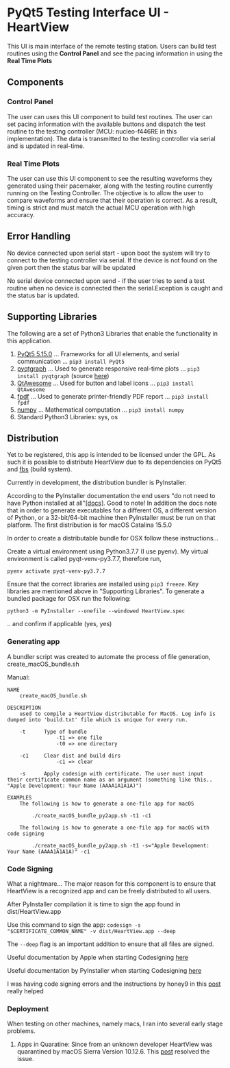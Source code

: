# PyQt5 Testing Interface UI - HeartView

This UI is main interface of the remote testing station. Users can build test routines using the **Control Panel** and see the pacing information in using the **Real Time Plots**

## Components

### Control Panel

The user can uses this UI component to build test routines. The user can set pacing information with the available buttons and dispatch the test routine to the testing controller (MCU: nucleo-f446RE in this implementation). The data is transmitted to the testing controller via serial and is updated in real-time.

### Real Time Plots

The user can use this UI component to see the resulting waveforms they generated using their pacemaker, along with the testing routine currently running on the Testing Controller. The objective is to allow the user to compare waveforms and ensure that their operation is correct. As a result, timing is strict and must match the actual MCU operation with high accuracy. 

## Error Handling

No device connected upon serial start - upon boot the system will try to connect to the testing controller via serial. If the device is not found on the given port then the status bar will be updated

No serial device connected upon send - if the user tries to send a test routine when no device is connected then the serial.Exception is caught and the status bar is updated.

## Supporting Libraries

The following are a set of Python3 Libraries that enable the functionality in this application.

1. [PyQt5 5.15.0](https://pypi.org/project/PyQt5/)
... Frameworks for all UI elements, and serial communication
... ``pip3 install PyQt5``
2. [pyqtgraph](https://pyqtgraph.readthedocs.io/en/latest/index.html)
... Used to generate responsive real-time plots
... ``pip3 install pyqtgraph`` (source [here](https://pypi.org/project/pyqtgraph/))
3. [QtAwesome](https://pypi.org/project/QtAwesome/)
... Used for button and label icons
... ``pip3 install QtAwesome``
4. [fpdf](https://pypi.org/project/fpdf/)
... Used to generate printer-friendly PDF report
... ``pip3 install fpdf``
5. [numpy](https://pypi.org/project/numpy/)
... Mathematical computation
... ``pip3 install numpy``
6. Standard Python3 Libraries: sys, os


## Distribution

Yet to be registered, this app is intended to be licensed under the GPL. As such it is possible to distribute HeartView due to its dependencies on PyQt5 and [fbs](https://build-system.fman.io/) (build system).

Currently in development, the distribution bundler is PyInstaller.

According to the PyInstaller documentation the end users "do not need to have Python installed at all"[\[docs\]](https://readthedocs.org/projects/pyinstaller/downloads/pdf/latest/). Good to note! In addition the docs note that in order to generate executables for a different OS, a different version of Python, or a 32-bit/64-bit machine then PyInstaller must be run on that platform. The first distribution is for macOS Catalina 15.5.0

In order to create a distributable bundle for OSX follow these instructions...

Create a virtual environment using Python3.7.7 (I use pyenv). My virtual environment is called pyqt-venv-py3.7.7, therefore run, 

`pyenv activate pyqt-venv-py3.7.7`

Ensure that the correct libraries are installed using `pip3 freeze`. Key libraries are mentioned above in "Supporting Libraries". To generate a bundled package for OSX run the following: 

`python3 -m PyInstaller --onefile --windowed HeartView.spec`

.. and confirm if applicable (yes, yes)

### Generating app

A bundler script was created to automate the process of file generation, create_macOS_bundle.sh

Manual:

```
NAME
    create_macOS_bundle.sh

DESCRIPTION
    used to compile a HeartView distributable for MacOS. Log info is dumped into 'build.txt' file which is unique for every run.

    -t      Type of bundle
                -t1 => one file
                -t0 => one directory
    
    -c1     Clear dist and build dirs 
                -c1 => clear
    
    -s      Apply codesign with certificate. The user must input  their certificate common name as an argument (something like this.. "Apple Development: Your Name (AAAA1A1A1A)")

EXAMPLES
    The following is how to generate a one-file app for macOS

        ./create_macOS_bundle_py2app.sh -t1 -c1 

    The following is how to generate a one-file app for macOS with code signing

        ./create_macOS_bundle_py2app.sh -t1 -s="Apple Development: Your Name (AAAA1A1A1A)" -c1 
```

### Code Signing

What a nightmare... The major reason for this component is to ensure that HeartView is a recognized app and can be freely distributed to all users.

After PyInstaller compilation it is time to sign the app found in dist/HeartView.app

Use this command to sign the app:
`codesign -s "$CERTIFICATE_COMMON_NAME" -v dist/HeartView.app --deep`

The `--deep` flag is an important addition to ensure that all files are signed.

Useful documentation by Apple when starting Codesigning [here](https://developer.apple.com/library/archive/documentation/Security/Conceptual/CodeSigningGuide/Procedures/Procedures.html)

Useful documentation by PyInstaller when starting Codesigning [here](https://github.com/pyinstaller/pyinstaller/wiki/Recipe-OSX-Code-Signing)

I was having code signing errors and the instructions by honey9 in this [post](https://developer.apple.com/forums/thread/86161?login=true) really helped


### Deployment

When testing on other machines, namely macs, I ran into several early stage problems. 

1) Apps in Quaratine: Since from an unknown developer HeartView was quarantined by macOS Sierra Version 10.12.6. This [post](https://apple.stackexchange.com/questions/181026/lsopenurlswithrole-failed-with-error-10810-cant-open-install-os-x-yosemite) resolved the issue.